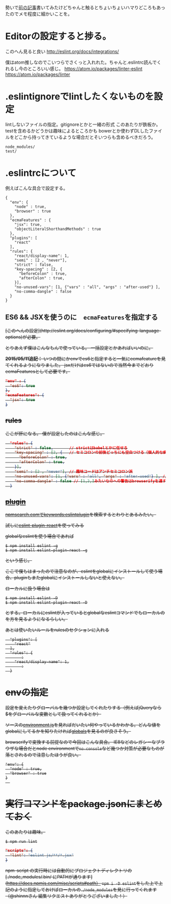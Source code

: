 
勢いで[前の記事](http://qiita.com/suisho/items/dcf48f56d8f484c0a1a8)書いてみたけどちゃんと触るとちょいちょいハマりどころもあったのでメモ程度に細かいことを。

# Editorの設定すると捗る。
このへん見ると良い
http://eslint.org/docs/integrations/

僕はatom推しなのでこいつらでさくっと入れれた。ちゃんと.eslintrc読んでくれるし今のところいい感じ。
https://atom.io/packages/linter-eslint
https://atom.io/packages/linter

# .eslintignoreでlintしたくないものを設定
lintしないファイルの指定。gitignoreとかと一緒の形式
このあたりが鉄板か。testを含めるかどうかは趣味によるところかも
bowerとか使わずDLしたファイルをどこから持ってきているような場合だとそいつらも含めるべきだろう。

```
node_modules/
test/
```

# .eslintrcについて
例えばこんな具合で設定する。

```
{
  "env": {
    "node" : true,
    "browser" : true
  },
  "ecmaFeatures" : {
    "jsx": true,
    "objectLiteralShorthandMethods" : true
  },
  "plugins": [
    "react"
  ],
  "rules": {
    "react/display-name": 1,
    "semi" : [2 , "never"],
    "strict" : false,
    "key-spacing" : [2, {
      "beforeColon" : true,
      "afterColon" : true,
    }],
    "no-unused-vars": [1, {"vars" : "all", "args" : "after-used"} ],
    "no-comma-dangle" : false
  }
}
```

## ES6 && JSXを使うのに　`ecmaFeatures`を指定する
<del>
[このへんの設定](http://eslint.org/docs/configuring/#specifying-language-options)が必要。

とりあえず僕はこんなもんで使っている。
一括設定とかあればいいのに。
</del>

**2015/05/11追記：**
いつの間にかenvでes6と指定すると一気にecmafeatureを見てくれるようになりました。
jsxだけはes6ではないので当然今までどおりecmaFeaturesとして必要です。

```json
"env" : {
  "es6": true
},
"ecmaFeatures": {
  "jsx": true
}
```

## rules
ここが肝になる。
僕が設定したのはこんな感じ。

```.json
  "rules": {
    "strict" : false,       // strictはbabelとかに任せる
    "key-spacing" : [2, {   // セミコロンの前後どっちにも空白つける（個人的な癖）
      "beforeColon" : true,
      "afterColon" : true,
    }],
    "semi" : [2 , "never"], // 趣味コードはアンチセミコロン派
    "no-unused-vars": [1, {"vars" : "all", "args" : "after-used"} ], // 未使用変数については警告レベルに
    "no-comma-dangle" : false // [1,2,]みたいなのへの警告はbrowserifyを通すので除外
  }
```




## [plugin](http://eslint.org/docs/configuring/#configuring-plugins)
[npmsearch.comでkeywords:eslintplugin](http://npmsearch.com/?q=keywords:eslintplugin)を検索するとわりとあるみたい。

試しに[eslint-plugin-react](https://github.com/yannickcr/eslint-plugin-react)を使ってみる


globalなeslintを使う場合であれば

```
$ npm install eslint -g
$ npm install eslint-plugin-react -g
```
という感じ。

ここで僕もはまったので注意なのが、eslintをglobalにインストールして使う場合、pluginもまたglobalにインストールしないと使えない。

ローカルに扱う場合は

```
$ npm install eslint -D
$ npm install eslint-plugin-react -D
```

とする。ローカルにeslintが入っているとglobalなeslintコマンドでもローカルのを方を見るようになるらしい。

あとは使いたいルールをrulesのセクションに入れる

```.eslintrc
  "plugins": [
    "react"
  ],
  "rules": {
       :
    "react/display-name": 1,
       :
  }
```

# envの指定
設定を変えたりグローバルを幾つか設定してくれたりする（例えばjQueryなら$をグローバルな変数として扱ってくれるとか）

ソースの[environment.js](https://github.com/eslint/eslint/blob/master/conf/environments.js)を見ればだいたい何やっているかわかる。どんな値をglobalにしてるかを知りたければ[globals](https://github.com/sindresorhus/globals/blob/master/globals.json)を見るのが良さそう。

browserifyで変換する前提なので今回はこんな具合。
IE8などのレガシーなブラウザな場合だとnode environmentで`no-console`など幾つか対策が必要なものが落とされるので注意したほうが良い。

```
"env": {
  "node" : true,
  "browser" : true
}
  
```

# 実行コマンドをpackage.jsonにまとめておく

このあたりは趣味。

```
$ npm run lint
```

```package.json
"scripts": {
  "lint": "eslint js/**/*.jsx"
}
```

npm-script の実行時には自動的にプロジェクトディレクトリの [./node_modules/.bin/ にPATHが通ります](https://docs.npmjs.com/misc/scripts#path）
`npm i -D eslint`をした上で上記のように指定しておけばローカルの`./node_modules`を見に行ってくれます（@shinnnさん 編集リクエストありがとうございました！）
